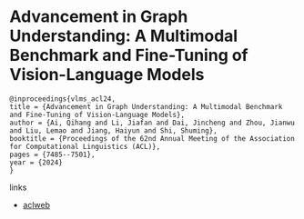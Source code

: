 # Advancement in Graph Understanding: A Multimodal Benchmark and Fine-Tuning of Vision-Language Models

```
@inproceedings{vlms_acl24,
title = {Advancement in Graph Understanding: A Multimodal Benchmark and Fine-Tuning of Vision-Language Models},
author = {Ai, Qihang and Li, Jiafan and Dai, Jincheng and Zhou, Jianwu and Liu, Lemao and Jiang, Haiyun and Shi, Shuming},
booktitle = {Proceedings of the 62nd Annual Meeting of the Association for Computational Linguistics (ACL)},
pages = {7485--7501},
year = {2024}
}
```

links
- [aclweb](https://aclanthology.org/2024.acl-long.404)
